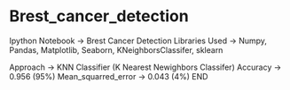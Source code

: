 # Brest_cancer_detection
Ipython Notebook    -> Brest Cancer Detection
Libraries Used      -> Numpy, Pandas, Matplotlib, Seaborn, KNeighborsClassifer, sklearn


Approach            -> KNN Classifier (K Nearest Newighbors Classifer)
Accuracy            -> 0.956  (95%)
Mean_squarred_error -> 0.043  (4%)
END
